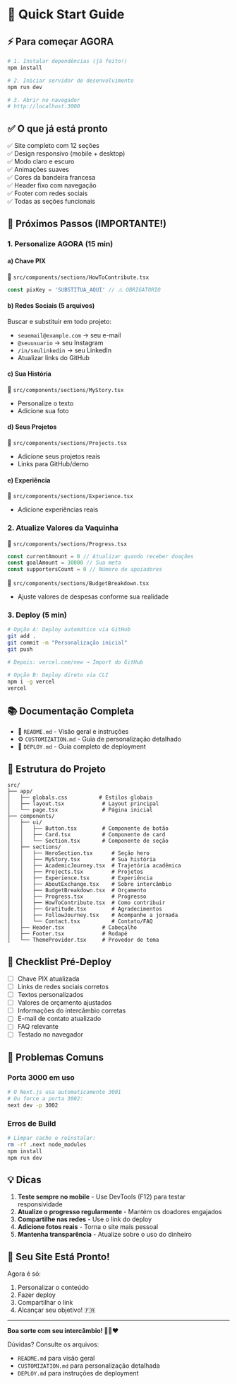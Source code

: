 # 🚀 Quick Start Guide

## ⚡ Para começar AGORA

```bash
# 1. Instalar dependências (já feito!)
npm install

# 2. Iniciar servidor de desenvolvimento
npm run dev

# 3. Abrir no navegador
# http://localhost:3000
```

## ✅ O que já está pronto

✅ Site completo com 12 seções  
✅ Design responsivo (mobile + desktop)  
✅ Modo claro e escuro  
✅ Animações suaves  
✅ Cores da bandeira francesa  
✅ Header fixo com navegação  
✅ Footer com redes sociais  
✅ Todas as seções funcionais  

## 🎯 Próximos Passos (IMPORTANTE!)

### 1. Personalize AGORA (15 min)

#### a) Chave PIX
📁 `src/components/sections/HowToContribute.tsx`
```typescript
const pixKey = 'SUBSTITUA_AQUI' // ⚠️ OBRIGATÓRIO
```

#### b) Redes Sociais (5 arquivos)
Buscar e substituir em todo projeto:
- `seuemail@example.com` → seu e-mail
- `@seuusuario` → seu Instagram
- `/in/seulinkedin` → seu LinkedIn
- Atualizar links do GitHub

#### c) Sua História
📁 `src/components/sections/MyStory.tsx`
- Personalize o texto
- Adicione sua foto

#### d) Seus Projetos
📁 `src/components/sections/Projects.tsx`
- Adicione seus projetos reais
- Links para GitHub/demo

#### e) Experiência
📁 `src/components/sections/Experience.tsx`
- Adicione experiências reais

### 2. Atualize Valores da Vaquinha

📁 `src/components/sections/Progress.tsx`
```typescript
const currentAmount = 0 // Atualizar quando receber doações
const goalAmount = 30000 // Sua meta
const supportersCount = 0 // Número de apoiadores
```

📁 `src/components/sections/BudgetBreakdown.tsx`
- Ajuste valores de despesas conforme sua realidade

### 3. Deploy (5 min)

```bash
# Opção A: Deploy automático via GitHub
git add .
git commit -m "Personalização inicial"
git push

# Depois: vercel.com/new → Import do GitHub

# Opção B: Deploy direto via CLI
npm i -g vercel
vercel
```

## 📚 Documentação Completa

- 📖 `README.md` - Visão geral e instruções
- ⚙️ `CUSTOMIZATION.md` - Guia de personalização detalhado
- 🚀 `DEPLOY.md` - Guia completo de deployment

## 🎨 Estrutura do Projeto

```
src/
├── app/
│   ├── globals.css          # Estilos globais
│   ├── layout.tsx            # Layout principal
│   └── page.tsx              # Página inicial
├── components/
│   ├── ui/
│   │   ├── Button.tsx        # Componente de botão
│   │   ├── Card.tsx          # Componente de card
│   │   └── Section.tsx       # Componente de seção
│   ├── sections/
│   │   ├── HeroSection.tsx      # Seção hero
│   │   ├── MyStory.tsx          # Sua história
│   │   ├── AcademicJourney.tsx  # Trajetória acadêmica
│   │   ├── Projects.tsx         # Projetos
│   │   ├── Experience.tsx       # Experiência
│   │   ├── AboutExchange.tsx    # Sobre intercâmbio
│   │   ├── BudgetBreakdown.tsx  # Orçamento
│   │   ├── Progress.tsx         # Progresso
│   │   ├── HowToContribute.tsx  # Como contribuir
│   │   ├── Gratitude.tsx        # Agradecimentos
│   │   ├── FollowJourney.tsx    # Acompanhe a jornada
│   │   └── Contact.tsx          # Contato/FAQ
│   ├── Header.tsx            # Cabeçalho
│   ├── Footer.tsx            # Rodapé
│   └── ThemeProvider.tsx     # Provedor de tema
```

## 🎯 Checklist Pré-Deploy

- [ ] Chave PIX atualizada
- [ ] Links de redes sociais corretos
- [ ] Textos personalizados
- [ ] Valores de orçamento ajustados
- [ ] Informações do intercâmbio corretas
- [ ] E-mail de contato atualizado
- [ ] FAQ relevante
- [ ] Testado no navegador

## 🐛 Problemas Comuns

### Porta 3000 em uso
```bash
# O Next.js usa automaticamente 3001
# Ou force a porta 3002:
next dev -p 3002
```

### Erros de Build
```bash
# Limpar cache e reinstalar:
rm -rf .next node_modules
npm install
npm run dev
```

## 💡 Dicas

1. **Teste sempre no mobile** - Use DevTools (F12) para testar responsividade
2. **Atualize o progresso regularmente** - Mantém os doadores engajados
3. **Compartilhe nas redes** - Use o link do deploy
4. **Adicione fotos reais** - Torna o site mais pessoal
5. **Mantenha transparência** - Atualize sobre o uso do dinheiro

## 🎉 Seu Site Está Pronto!

Agora é só:
1. Personalizar o conteúdo
2. Fazer deploy
3. Compartilhar o link
4. Alcançar seu objetivo! 🇫🇷

---

**Boa sorte com seu intercâmbio! 💙🤍❤️**

Dúvidas? Consulte os arquivos:
- `README.md` para visão geral
- `CUSTOMIZATION.md` para personalização detalhada
- `DEPLOY.md` para instruções de deployment
